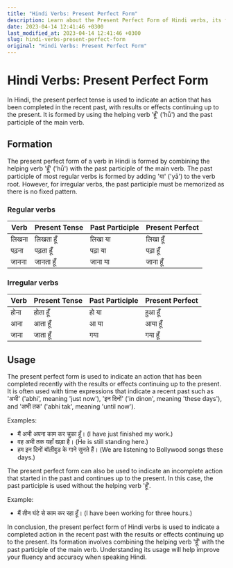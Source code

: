 ```yaml
---
title: "Hindi Verbs: Present Perfect Form"
description: Learn about the Present Perfect Form of Hindi verbs, its formation, and usage.
date: 2023-04-14 12:41:46 +0300
last_modified_at: 2023-04-14 12:41:46 +0300
slug: hindi-verbs-present-perfect-form
original: "Hindi Verbs: Present Perfect Form"
---
```

# Hindi Verbs: Present Perfect Form

In Hindi, the present perfect tense is used to indicate an action that has been completed in the recent past, with results or effects continuing up to the present. It is formed by using the helping verb 'हूँ' ('hū̃') and the past participle of the main verb.

## Formation

The present perfect form of a verb in Hindi is formed by combining the helping verb 'हूँ' ('hū̃') with the past participle of the main verb. The past participle of most regular verbs is formed by adding 'या' ('yā') to the verb root. However, for irregular verbs, the past participle must be memorized as there is no fixed pattern.

### Regular verbs

| Verb | Present Tense | Past Participle | Present Perfect |
|------|--------------|----------------|----------------|
| लिखना | लिखता हूँ | लिखा या | लिखा हूँ |
| पढ़ना | पढ़ता हूँ | पढ़ा या | पढ़ा हूँ |
| जानना | जानता हूँ | जाना या | जाना हूँ |

### Irregular verbs

| Verb | Present Tense | Past Participle | Present Perfect |
|------|--------------|----------------|----------------|
| होना | होता हूँ | हो या | हुआ हूँ |
| आना | आता हूँ | आ या | आया हूँ |
| जाना | जाता हूँ | गया | गया हूँ |

## Usage

The present perfect form is used to indicate an action that has been completed recently with the results or effects continuing up to the present. It is often used with time expressions that indicate a recent past such as 'अभी' ('abhi', meaning 'just now'), 'इन दिनों' ('in dinon', meaning 'these days'), and 'अभी तक' ('abhi tak', meaning 'until now').

Examples:
- मैं अभी अपना काम कर चुका हूँ। (I have just finished my work.)
- वह अभी तक यहाँ खड़ा है। (He is still standing here.)
- हम इन दिनों बॉलीवुड के गाने सुनते हैं। (We are listening to Bollywood songs these days.)

The present perfect form can also be used to indicate an incomplete action that started in the past and continues up to the present. In this case, the past participle is used without the helping verb 'हूँ'.

Example:
- मैं तीन घंटे से काम कर रहा हूँ। (I have been working for three hours.)

In conclusion, the present perfect form of Hindi verbs is used to indicate a completed action in the recent past with the results or effects continuing up to the present. Its formation involves combining the helping verb 'हूँ' with the past participle of the main verb. Understanding its usage will help improve your fluency and accuracy when speaking Hindi.